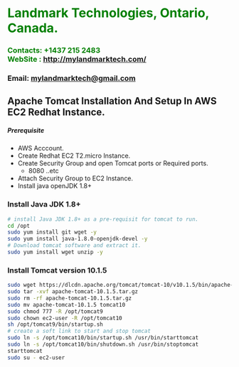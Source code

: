 #  **<span style="color:green">Landmark Technologies, Ontario, Canada.</span>**
### **<span style="color:green">Contacts: +1437 215 2483<br> WebSite : <http://mylandmarktech.com/></span>**
### **Email: mylandmarktech@gmail.com**



## Apache Tomcat Installation And Setup In AWS EC2 Redhat Instance.
##### Prerequisite
+ AWS Acccount.
+ Create Redhat EC2 T2.micro Instance.
+ Create Security Group and open Tomcat ports or Required ports.
   + 8080 ..etc
+ Attach Security Group to EC2 Instance.
+ Install java openJDK 1.8+

### Install Java JDK 1.8+ 

``` sh
# install Java JDK 1.8+ as a pre-requisit for tomcat to run.
cd /opt 
sudo yum install git wget -y
sudo yum install java-1.8.0-openjdk-devel -y
# Download tomcat software and extract it.
sudo yum install wget unzip -y
```
### Install Tomcat version 10.1.5
``` sh
sudo wget https://dlcdn.apache.org/tomcat/tomcat-10/v10.1.5/bin/apache-tomcat-10.1.5-deployer.tar.gz
sudo tar -xvf apache-tomcat-10.1.5.tar.gz
sudo rm -rf apache-tomcat-10.1.5.tar.gz
sudo mv apache-tomcat-10.1.5 tomcat10
sudo chmod 777 -R /opt/tomcat9
sudo chown ec2-user -R /opt/tomcat10
sh /opt/tomcat9/bin/startup.sh
# create a soft link to start and stop tomcat
sudo ln -s /opt/tomcat10/bin/startup.sh /usr/bin/starttomcat
sudo ln -s /opt/tomcat10/bin/shutdown.sh /usr/bin/stoptomcat
starttomcat
sudo su - ec2-user
```

